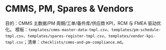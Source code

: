 # CMMS, PM, Spares & Vendors

目的：CMMS 主数据/PM 周期/工单/备件库/供应商 KPI，RCM 与 FMEA 驱动优化。
模板：`templates/cmms-master-data-tmpl.csv`、`templates/pm-schedule-tmpl.csv`、`templates/spares-register-tmpl.csv`、`templates/vendor-kpi-tmpl.csv`；清单：`checklists/cmms-and-pm-compliance.md`。
